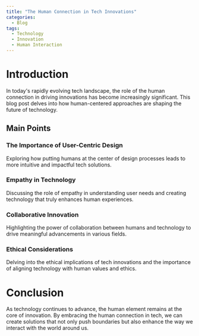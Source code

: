 ```yaml
---
title: "The Human Connection in Tech Innovations"
categories:
  - Blog
tags:
  - Technology
  - Innovation
  - Human Interaction
---
```


# Introduction
In today's rapidly evolving tech landscape, the role of the human connection in driving innovations has become increasingly significant. This blog post delves into how human-centered approaches are shaping the future of technology.

## Main Points
### The Importance of User-Centric Design
Exploring how putting humans at the center of design processes leads to more intuitive and impactful tech solutions.

### Empathy in Technology
Discussing the role of empathy in understanding user needs and creating technology that truly enhances human experiences.

### Collaborative Innovation
Highlighting the power of collaboration between humans and technology to drive meaningful advancements in various fields.

### Ethical Considerations
Delving into the ethical implications of tech innovations and the importance of aligning technology with human values and ethics.

# Conclusion
As technology continues to advance, the human element remains at the core of innovation. By embracing the human connection in tech, we can create solutions that not only push boundaries but also enhance the way we interact with the world around us.